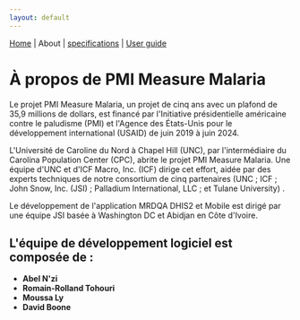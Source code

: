 ```yaml
---
layout: default
---
```

[Home](./index.md) | About | [specifications](./specs.md) | [User guide](./userguide.md)



# À propos de PMI Measure Malaria
 
Le projet PMI Measure Malaria, un projet de cinq ans avec un plafond de 35,9 millions de dollars, est financé par l'Initiative présidentielle américaine contre le paludisme (PMI) et l'Agence des États-Unis pour le développement international (USAID) de juin 2019 à juin 2024.
 
L'Université de Caroline du Nord à Chapel Hill (UNC), par l'intermédiaire du Carolina Population Center (CPC), abrite le projet PMI Measure Malaria. Une équipe d'UNC et d'ICF Macro, Inc. (ICF) dirige cet effort, aidée par des experts techniques de notre consortium de cinq partenaires (UNC ; ICF ; John Snow, Inc. (JSI) ; Palladium International, LLC ; et Tulane University) .
 
Le développement de l'application MRDQA DHIS2 et Mobile est dirigé par une équipe JSI basée à Washington DC et Abidjan en Côte d'Ivoire.
 
## L'équipe de développement logiciel est composée de :


* **Abel N'zi**
* **Romain-Rolland Tohouri**
* **Moussa Ly**
* **David Boone**